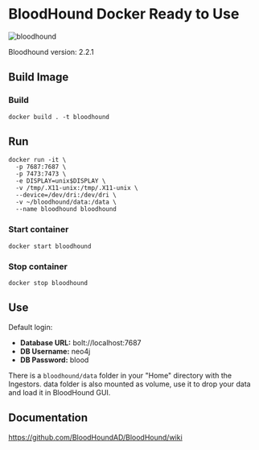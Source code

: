 # BloodHound Docker Ready to Use
![bloodhound](https://user-images.githubusercontent.com/17031267/48985201-6f587a00-f105-11e8-8355-98e38e08cc5e.png)

Bloodhound version: 2.2.1

## Build Image
### Build
`docker build . -t bloodhound`

## Run
```
docker run -it \
  -p 7687:7687 \
  -p 7473:7473 \
  -e DISPLAY=unix$DISPLAY \
  -v /tmp/.X11-unix:/tmp/.X11-unix \
  --device=/dev/dri:/dev/dri \
  -v ~/bloodhound/data:/data \
  --name bloodhound bloodhound
```

### Start container
```
docker start bloodhound
```
### Stop container
```
docker stop bloodhound
```

## Use
Default login:
- **Database URL:** bolt://localhost:7687
- **DB Username:** neo4j
- **DB Password:** blood

There is a `bloodhound/data` folder in your "Home" directory with the Ingestors.
data folder is also mounted as volume, use it to drop your data and load it in  BloodHound GUI.

## Documentation
https://github.com/BloodHoundAD/BloodHound/wiki
